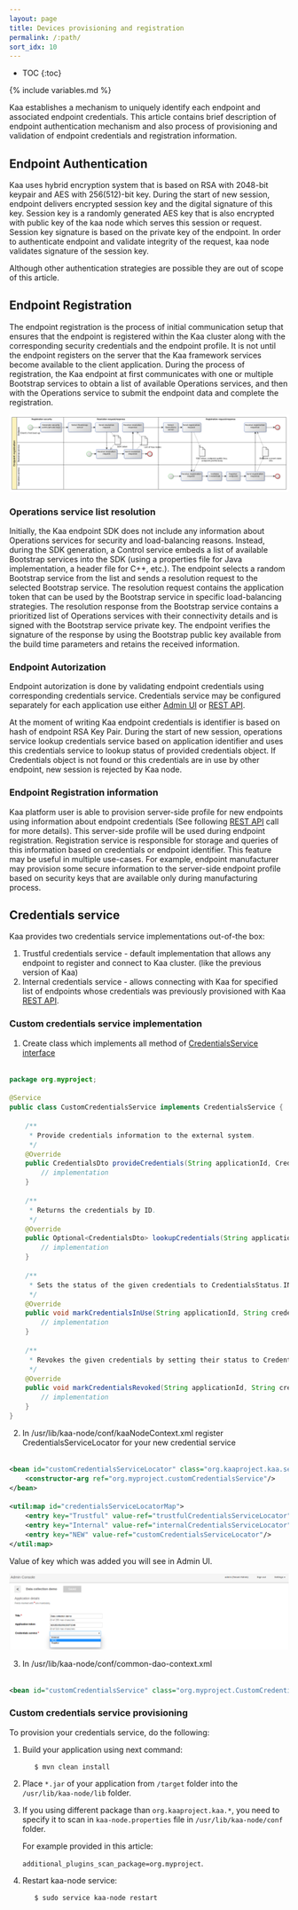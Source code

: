 ```yaml
---
layout: page
title: Devices provisioning and registration
permalink: /:path/
sort_idx: 10
---
```


* TOC
{:toc}

{% include variables.md %}
 
Kaa establishes a mechanism to uniquely identify each endpoint and associated endpoint credentials. 
This article contains brief description of endpoint authentication mechanism and also process of provisioning and validation of endpoint credentials and registration information.

## Endpoint Authentication

Kaa uses hybrid encryption system that is based on RSA with 2048-bit keypair and AES with 256(512)-bit key. 
During the start of new session, endpoint delivers encrypted session key and the digital signature of this key.
Session key is a randomly generated AES key that is also encrypted with public key of the kaa node which serves this session or request. 
Session key signature is based on the private key of the endpoint.
In order to authenticate endpoint and validate integrity of the request, kaa node validates signature of the session key.

Although other authentication strategies are possible they are out of scope of this article.

## Endpoint Registration

The endpoint registration is the process of initial communication setup that ensures that the endpoint is registered within the Kaa cluster along with the corresponding security credentials and the endpoint profile. 
It is not until the endpoint registers on the server that the Kaa framework services become available to the client application. 
During the process of registration, the Kaa endpoint at first communicates with one or multiple Bootstrap services to obtain a list of available Operations services, 
and then with the Operations service to submit the endpoint data and complete the registration.


![Endpoint Registration](attach/registration.png)

### Operations service list resolution

Initially, the Kaa endpoint SDK does not include any information about Operations services for security and load-balancing reasons. 
Instead, during the SDK generation, a Control service embeds a list of available Bootstrap services into the SDK (using a properties file for Java implementation, a header file for C++, etc.). 
The endpoint selects a random Bootstrap service from the list and sends a resolution request to the selected Bootstrap service. 
The resolution request contains the application token that can be used by the Bootstrap service in specific load-balancing strategies. 
The resolution response from the Bootstrap service contains a prioritized list of Operations services with their connectivity details and is signed with the Bootstrap service private key. 
The endpoint verifies the signature of the response by using the Bootstrap public key available from the build time parameters and retains the received information.

### Endpoint Autorization

Endpoint autorization is done by validating endpoint credentials using corresponding credentials service. 
Credentials service may be configured separately for each application use either [Admin UI]() or [REST API](). 

At the moment of writing Kaa endpoint credentials is identifier is based on hash of endpoint RSA Key Pair.
During the start of new session, operations service lookup credentials service based on application identifier and uses this credentials service to lookup status of provided credentials object. 
If Credentials object is not found or this credentials are in use by other endpoint, new session is rejected by Kaa node.

### Endpoint Registration information

Kaa platform user is able to provision server-side profile for new endpoints using information about endpoint credentials (See following [REST API](TODO) call for more details). 
This server-side profile will be used during endpoint registration. 
Registration service is responsible for storage and queries of this information based on credentials or endpoint identifier.
This feature may be useful in multiple use-cases. 
For example, endpoint manufacturer may provision some secure information to the server-side endpoint profile based on security keys that are available only during manufacturing process.


## Credentials service

Kaa provides two credentials service implementations out-of-the box:

1. Trustful credentials service -  default implementation that allows any endpoint to register and connect to Kaa cluster. (like the previous version of Kaa)
2. Internal credentials service -  allows connecting with Kaa for specified list of endpoints whose credentials was previously provisioned with Kaa [REST API](TODO).

### Custom credentials service implementation

1. Create class which implements all method of 
[CredentialsService interface](https://github.com/kaaproject/kaa/blob/1d429a30bb4b5206376b740bb21483929a881ace/server/node/src/main/java/org/kaaproject/kaa/server/node/service/credentials/CredentialsService.java)

```java

package org.myproject;

@Service
public class CustomCredentialsService implements CredentialsService {

    /**
     * Provide credentials information to the external system.
     */
    @Override
    public CredentialsDto provideCredentials(String applicationId, CredentialsDto credentials) throws CredentialsServiceException {
        // implementation
    }

    /**
     * Returns the credentials by ID.
     */
    @Override
    public Optional<CredentialsDto> lookupCredentials(String applicationId, String credentialsId) throws CredentialsServiceException {
        // implementation
    }

    /**
     * Sets the status of the given credentials to CredentialsStatus.IN_USE
     */
    @Override
    public void markCredentialsInUse(String applicationId, String credentialsId) throws CredentialsServiceException {
        // implementation
    }

    /**
     * Revokes the given credentials by setting their status to CredentialsStatus.REVOKED
     */
    @Override
    public void markCredentialsRevoked(String applicationId, String credentialsId) throws CredentialsServiceException {
        // implementation
    }
}

```

2. In /usr/lib/kaa-node/conf/kaaNodeContext.xml register CredentialsServiceLocator for your new credential service 

```xml

<bean id="customCredentialsServiceLocator" class="org.kaaproject.kaa.server.node.service.credentials.InternalCredentialsServiceLocator">
    <constructor-arg ref="org.myproject.customCredentialsService"/>
</bean>
    
<util:map id="credentialsServiceLocatorMap">
    <entry key="Trustful" value-ref="trustfulCredentialsServiceLocator"/>
    <entry key="Internal" value-ref="internalCredentialsServiceLocator"/>
    <entry key="NEW" value-ref="customCredentialsServiceLocator"/>                          
</util:map>

```

Value of key which was added you will see in Admin UI.

![credential](attach/credential.png)

3. In /usr/lib/kaa-node/conf/common-dao-context.xml

```xml

<bean id="customCredentialsService" class="org.myproject.CustomCredentialsService"/>

```

### Custom credentials service provisioning

To provision your credentials service, do the following:

1. Build your application using next command: 

   ```
      $ mvn clean install
   ```

2. Place ```*.jar``` of your application from ```/target``` folder into the ```/usr/lib/kaa-node/lib``` folder.
3. If you using different package than ```org.kaaproject.kaa.*```, you need to specify it to scan in ```kaa-node.properties``` file in ```/usr/lib/kaa-node/conf``` folder.

    For example provided in this article:
    
   ```additional_plugins_scan_package=org.myproject```.

4. Restart kaa-node service: 

   ```bash
      $ sudo service kaa-node restart
   ```
